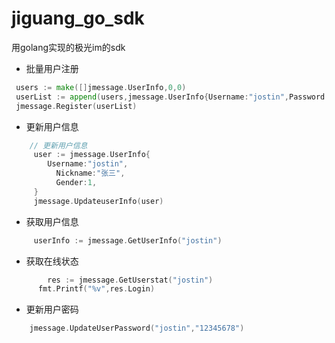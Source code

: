 # jiguang_go_sdk
用golang实现的极光im的sdk
+ 批量用户注册
```go
 users := make([]jmessage.UserInfo,0,0)
 userList := append(users,jmessage.UserInfo{Username:"jostin",Password:"123456",Nickname:"张三"})
 jmessage.Register(userList)
```
+ 更新用户信息
```go
	// 更新用户信息
	 user := jmessage.UserInfo{
 	    Username:"jostin",
	 	  Nickname:"张三",
	 	  Gender:1,
	 }
	 jmessage.UpdateuserInfo(user)
```
+ 获取用户信息
```go
	 userInfo := jmessage.GetUserInfo("jostin")
```
+ 获取在线状态
```go
	 	res := jmessage.GetUserstat("jostin")
	  fmt.Printf("%v",res.Login)
```
+ 更新用户密码
```go
	jmessage.UpdateUserPassword("jostin","12345678")
```
